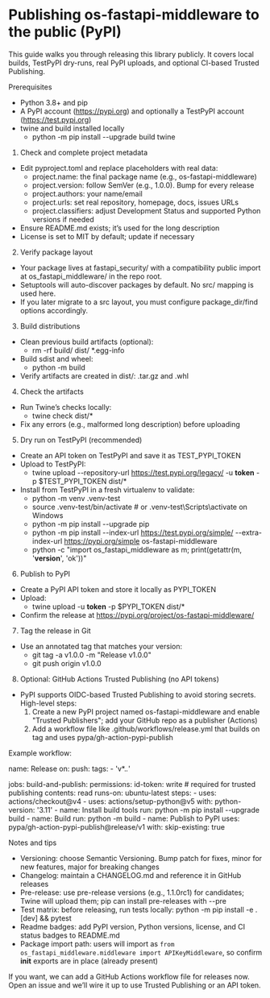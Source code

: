# Publishing os-fastapi-middleware to the public (PyPI)

This guide walks you through releasing this library publicly. It covers local builds, TestPyPI dry-runs, real PyPI uploads, and optional CI-based Trusted Publishing.

Prerequisites
- Python 3.8+ and pip
- A PyPI account (https://pypi.org) and optionally a TestPyPI account (https://test.pypi.org)
- twine and build installed locally
  - python -m pip install --upgrade build twine

1) Check and complete project metadata
- Edit pyproject.toml and replace placeholders with real data:
  - project.name: the final package name (e.g., os-fastapi-middleware)
  - project.version: follow SemVer (e.g., 1.0.0). Bump for every release
  - project.authors: your name/email
  - project.urls: set real repository, homepage, docs, issues URLs
  - project.classifiers: adjust Development Status and supported Python versions if needed
- Ensure README.md exists; it’s used for the long description
- License is set to MIT by default; update if necessary

2) Verify package layout
- Your package lives at fastapi_security/ with a compatibility public import at os_fastapi_middleware/ in the repo root.
- Setuptools will auto-discover packages by default. No src/ mapping is used here.
- If you later migrate to a src layout, you must configure package_dir/find options accordingly.

3) Build distributions
- Clean previous build artifacts (optional):
  - rm -rf build/ dist/ *.egg-info
- Build sdist and wheel:
  - python -m build
- Verify artifacts are created in dist/: .tar.gz and .whl

4) Check the artifacts
- Run Twine’s checks locally:
  - twine check dist/*
- Fix any errors (e.g., malformed long description) before uploading

5) Dry run on TestPyPI (recommended)
- Create an API token on TestPyPI and save it as TEST_PYPI_TOKEN
- Upload to TestPyPI:
  - twine upload --repository-url https://test.pypi.org/legacy/ -u __token__ -p $TEST_PYPI_TOKEN dist/*
- Install from TestPyPI in a fresh virtualenv to validate:
  - python -m venv .venv-test
  - source .venv-test/bin/activate  # or .venv-test\Scripts\activate on Windows
  - python -m pip install --upgrade pip
  - python -m pip install --index-url https://test.pypi.org/simple/ --extra-index-url https://pypi.org/simple os-fastapi-middleware
  - python -c "import os_fastapi_middleware as m; print(getattr(m, '__version__', 'ok'))"

6) Publish to PyPI
- Create a PyPI API token and store it locally as PYPI_TOKEN
- Upload:
  - twine upload -u __token__ -p $PYPI_TOKEN dist/*
- Confirm the release at https://pypi.org/project/os-fastapi-middleware/

7) Tag the release in Git
- Use an annotated tag that matches your version:
  - git tag -a v1.0.0 -m "Release v1.0.0"
  - git push origin v1.0.0

8) Optional: GitHub Actions Trusted Publishing (no API tokens)
- PyPI supports OIDC-based Trusted Publishing to avoid storing secrets. High-level steps:
  1. Create a new PyPI project named os-fastapi-middleware and enable "Trusted Publishers"; add your GitHub repo as a publisher (Actions)
  2. Add a workflow file like .github/workflows/release.yml that builds on tag and uses pypa/gh-action-pypi-publish

Example workflow:

name: Release
on:
  push:
    tags:
      - 'v*.*.*'

jobs:
  build-and-publish:
    permissions:
      id-token: write  # required for trusted publishing
      contents: read
    runs-on: ubuntu-latest
    steps:
      - uses: actions/checkout@v4
      - uses: actions/setup-python@v5
        with:
          python-version: '3.11'
      - name: Install build tools
        run: python -m pip install --upgrade build
      - name: Build
        run: python -m build
      - name: Publish to PyPI
        uses: pypa/gh-action-pypi-publish@release/v1
        with:
          skip-existing: true

Notes and tips
- Versioning: choose Semantic Versioning. Bump patch for fixes, minor for new features, major for breaking changes
- Changelog: maintain a CHANGELOG.md and reference it in GitHub releases
- Pre-release: use pre-release versions (e.g., 1.1.0rc1) for candidates; Twine will upload them; pip can install pre-releases with --pre
- Test matrix: before releasing, run tests locally: python -m pip install -e .[dev] && pytest
- Readme badges: add PyPI version, Python versions, license, and CI status badges to README.md
- Package import path: users will import as `from os_fastapi_middleware.middleware import APIKeyMiddleware`, so confirm __init__ exports are in place (already present)

If you want, we can add a GitHub Actions workflow file for releases now. Open an issue and we’ll wire it up to use Trusted Publishing or an API token.